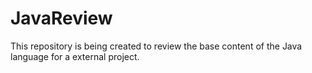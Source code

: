 # JavaReview
This repository is being created to review the base content of the Java language for a external project.

